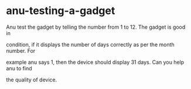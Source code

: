 # anu-testing-a-gadget

Anu test the gadget by telling the number from 1 to 12. The gadget is good in

condition, if it displays the number of days correctly as per the month number. For

example anu says 1, then the device should display 31 days. Can you help anu to find

the quality of device.
